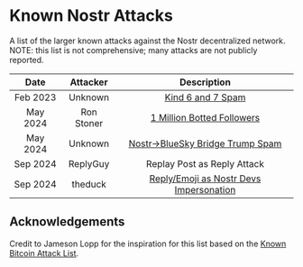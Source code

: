 # Known Nostr Attacks
A list of the larger known attacks against the Nostr decentralized network.  
NOTE: this list is not comprehensive; many attacks are not publicly reported.  

| Date        | Attacker  | Description |
| :---------: |:------: | :---------: |
| Feb 2023 | Unknown | [Kind 6 and 7 Spam](https://nostter.app/nevent1qqsfxghjgguud6yv9erdvuz62k57fyzj54gf0zkf68jfawz4f7tez6qzyzed6sqf0exsfvd9d7emvh7p6x409y566v8assk8f45tnyy8g3y4kulu845) |
| May 2024 | Ron Stoner | [1 Million Botted Followers](https://ron.stoner.com/I_Gained_1_Million_Followers_in_24_Hours/) |
| May 2024 | Unknown | [Nostr->BlueSky Bridge Trump Spam](https://techcrunch.com/2024/05/21/the-vote-trump-spam-that-hit-bluesky-in-may-came-from-decentralized-rival-nostr/) |
| Sep 2024 | ReplyGuy | Replay Post as Reply Attack |
| Sep 2024 | theduck | [Reply/Emoji as Nostr Devs Impersonation](https://nostter.app/note159dc9eccy6wfrz7fcs0kaytuupwvar89hts2wg20a0rax6lm7dls6zq0zc) |

## Acknowledgements
Credit to Jameson Lopp for the inspiration for this list based on the [Known Bitcoin Attack List](https://github.com/jlopp/physical-bitcoin-attacks/blob/master/README.md).   
